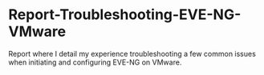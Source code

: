 # Report-Troubleshooting-EVE-NG-VMware
Report where I detail my experience troubleshooting a few common issues when initiating and configuring EVE-NG on VMware.
